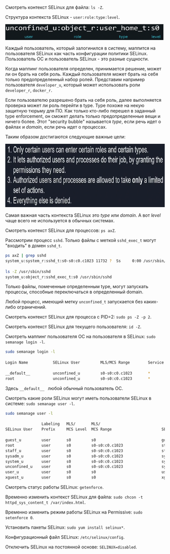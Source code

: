 Смотреть контекст SELinux для файла: `ls -Z`.

Структура контекста SELinux - `user:role:type:level`.

<img src="image.png" width="500" height="50"><br>

Каждый пользователь, который залогинился в систему, маппится на пользователя SELinux как часть конфигурации политики SELinux. Пользователь ОС и пользователь SELinux - это разные сущности.

Когда маппинг пользователя определен, принимается решение, может ли он брать на себя роль. Каждый пользователя может брать на себя только предопределенный набор ролей. Представим например пользователя `developer_u`, который может использовать роли `developer_r`, `docker_r`.

Если пользователю разрешено брать на себя роль, далее выполняется проверка может ли роль перейти в type. Type похоже на некую защитную тюрьму для ПО. Как только кто-либо перешел в заданный type enforcement, он сможет делать только предопределенные вещи и ничего более. Этот "security bubble" называется *type*, если речь идет о файлах и *domain*, если речь идет о процессах.

Таким образом достигаются следующие важные цели:

<img src="image-1.png" width="800" height="200"><br>

Самая важная часть контекста SELinux это *type* или *domain*. А вот *level* чаще всего не используется в обычных системах.

Смотреть контекст SELinux для процессов: `ps axZ`.

Рассмотрим процесс `sshd`. Только файлы с меткой `sshd_exec_t` могут "входить" в домен `sshd_t`.

```bash
ps axZ | grep sshd
system_u:system_r:sshd_t:s0-s0:c0.c1023 11732 ?  Ss     0:00 /usr/sbin/sshd -D ...

ls -Z /usr/sbin/sshd
system_u:object_r:sshd_exec_t:s0 /usr/sbin/sshd
```

Только файлы, помеченные определенным type, могут запускать процессы, способные переключаться в определенный domain.

Любой процесс, имеющий метку `unconfined_t` запускается без каких-либо ограничений.

Смотреть контекст SELinux для процесса с PID=2: `sudo ps -Z -p 2`.

Смотреть контекст SELinux для текущего пользователя: `id -Z`.

Смотреть маппинг пользователя ОС на пользователя в SELinux: `sudo semanage login -l`.

```bash
sudo semanage login -l

Login Name           SELinux User         MLS/MCS Range        Service

__default__          unconfined_u         s0-s0:c0.c1023       *
root                 unconfined_u         s0-s0:c0.c1023       *
```

Здесь `__default__ ` любой обычный пользователь ОС.

Смотреть какие роли SELinux могут иметь пользователи SELinux в системе: `sudo semanage user -l`.

```bash
sudo semanage user -l

                Labeling   MLS/       MLS/
SELinux User    Prefix     MCS Level  MCS Range                      SELinux Roles

guest_u         user       s0         s0                             guest_r
root            user       s0         s0-s0:c0.c1023                 staff_r sysadm_r system_r unconfined_r
staff_u         user       s0         s0-s0:c0.c1023                 staff_r sysadm_r unconfined_r
sysadm_u        user       s0         s0-s0:c0.c1023                 sysadm_r
system_u        user       s0         s0-s0:c0.c1023                 system_r unconfined_r
unconfined_u    user       s0         s0-s0:c0.c1023                 system_r unconfined_r
user_u          user       s0         s0                             user_r
xguest_u        user       s0         s0                             xguest_r
```

Смотреть статус работы SELinux: `getenforce`.

Временно изменить контекст SELinux для файла: `sudo chcon -t httpd_sys_content_t /var/index.html`.

Временно изменить режим работы SELinux на Permissive: `sudo setenforce 0`.

Установить пакеты SELinux: `sudo yum install selinux*`.

Конфигурационный файл SELinux: `/etc/selinux/config`.

Отключить SELinux на постоянной основе: `SELINUX=disabled`.